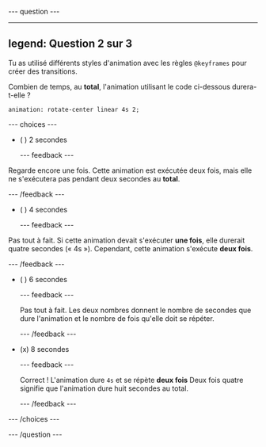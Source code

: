 \--- question ---

---

## legend: Question 2 sur 3

Tu as utilisé différents styles d'animation avec les règles `@keyframes` pour créer des transitions.

Combien de temps, au **total**, l'animation utilisant le code ci-dessous durera-t-elle ?

`animation: rotate-center linear 4s 2;`

\--- choices ---

- ( ) 2 secondes

  \--- feedback ---

Regarde encore une fois. Cette animation est exécutée deux fois, mais elle ne s'exécutera pas pendant deux secondes au **total**.

\--- /feedback ---

- ( ) 4 secondes

  \--- feedback ---

Pas tout à fait. Si cette animation devait s'exécuter **une fois**, elle durerait quatre secondes (« 4s »). Cependant, cette animation s'exécute **deux fois**.

\--- /feedback ---

- ( ) 6 secondes

  \--- feedback ---

  Pas tout à fait. Les deux nombres donnent le nombre de secondes que dure l'animation et le nombre de fois qu'elle doit se répéter.

  \--- /feedback ---

- (x) 8 secondes

  \--- feedback ---

  Correct ! L'animation dure `4s` et se répète **deux fois** Deux fois quatre signifie que l'animation dure huit secondes au total.

  \--- /feedback ---

\--- /choices ---

\--- /question ---
